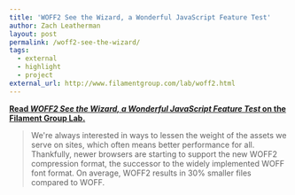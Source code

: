 ```yaml
---
title: 'WOFF2 See the Wizard, a Wonderful JavaScript Feature Test'
author: Zach Leatherman
layout: post
permalink: /woff2-see-the-wizard/
tags:
  - external
  - highlight
  - project
external_url: http://www.filamentgroup.com/lab/woff2.html
---
```


[**Read *WOFF2 See the Wizard, a Wonderful JavaScript Feature Test* on the Filament Group Lab.**](http://www.filamentgroup.com/lab/woff2.html)

> We're always interested in ways to lessen the weight of the assets we serve on sites, which often means better performance for all. Thankfully, newer browsers are starting to support the new WOFF2 compression format, the successor to the widely implemented WOFF font format. On average, WOFF2 results in 30% smaller files compared to WOFF. 
